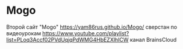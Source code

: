 # Mogo

Второй сайт "Mogo" https://yam86rus.github.io/Mogo/ 
сверстан по видеоурокам https://www.youtube.com/playlist?list=PLoq3Accf02PVdUqjqPdWMG4HbEZXlhICW канал BrainsCloud
